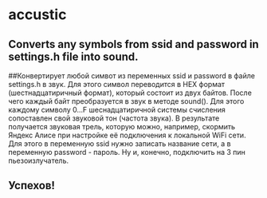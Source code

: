 # accustic
## Converts any symbols from ssid and password in settings.h file into sound.

##Конвертирует любой симвот из переменных ssid и password в файле settings.h в звук.
Для этого символ переводится в HEX формат (шестнадцатиричный формат), который состоит из двух байтов. После чего каждый байт преобразуется в звук в методе sound().
Для этого каждому символу 0...F шеснадцатиричной системы счисления сопоставлен свой звуковой тон (частота звука).
В результате получается звуковая трель, которую можно, например, скормить Яндекс Алисе при настройке её подключения к локальной WiFi сети.
Для этого в переменную ssid нужно записать название сети, а в переменную password - пароль.
Ну и, конечно, подключить на 3 пин пьезоизлучатель.

## Успехов!
